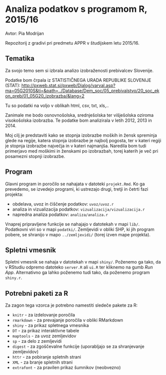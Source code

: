 # Analiza podatkov s programom R, 2015/16

Avtor: Pia Modrijan 

Repozitorij z gradivi pri predmetu APPR v študijskem letu 2015/16.

## Tematika

Za svojo temo sem si izbrala analizo izobraženosti prebivalcev Slovenije. 

Podatke bom črpala iz STATISTIČNEGA URADA REPUBLIKE SLOVENIJE (STAT):
http://pxweb.stat.si/pxweb/Dialog/varval.asp?ma=05G2010S&ti=&path=../Database/Dem_soc/05_prebivalstvo/20_soc_ekon_preb/01_05G20_izobrazba/&lang=2

Tu so podatki na voljo v oblikah html, csv, txt, xls,..

Zanimale me bodo osnovnošolska, srednješolska ter višješolska oziroma visokošolska izobrazba. Te podatke bom analizirala v letih 2012, 2013 in 2014.

Moj cilj je predstaviti kako se stopnja izobrazbe moških in žensk spreminja glede na regije, katera stopnja izobrazbe je najbolj pogosta, ter v kateri regiji je stopnja izobrazbe največja in v kateri najmanjša. Naredila bom tudi primerjavo med moškimi in ženskami po izobrazbah, torej katerih je več pri posamezni stopnji izobrazbe.

## Program

Glavni program in poročilo se nahajata v datoteki `projekt.Rmd`. Ko ga prevedemo,
se izvedejo programi, ki ustrezajo drugi, tretji in četrti fazi projekta:

* obdelava, uvoz in čiščenje podatkov: `uvoz/uvoz.r`
* analiza in vizualizacija podatkov: `vizualizacija/vizualizacija.r`
* napredna analiza podatkov: `analiza/analiza.r`

Vnaprej pripravljene funkcije se nahajajo v datotekah v mapi `lib/`. Podatkovni
viri so v mapi `podatki/`. Zemljevidi v obliki SHP, ki jih program pobere, se
shranijo v mapo `../zemljevidi/` (torej izven mape projekta).

## Spletni vmesnik

Spletni vmesnik se nahaja v datotekah v mapi `shiny/`. Poženemo ga tako, da v
RStudiu odpremo datoteko `server.R` ali `ui.R` ter kliknemo na gumb *Run App*.
Alternativno ga lahko poženemo tudi tako, da poženemo program `shiny.r`.

## Potrebni paketi za R

Za zagon tega vzorca je potrebno namestiti sledeče pakete za R:

* `knitr` - za izdelovanje poročila
* `rmarkdown` - za prevajanje poročila v obliki RMarkdown
* `shiny` - za prikaz spletnega vmesnika
* `DT` - za prikaz interaktivne tabele
* `maptools` - za uvoz zemljevidov
* `sp` - za delo z zemljevidi
* `digest` - za zgoščevalne funkcije (uporabljajo se za shranjevanje zemljevidov)
* `httr` - za pobiranje spletnih strani
* `XML` - za branje spletnih strani
* `extrafont` - za pravilen prikaz šumnikov (neobvezno)

